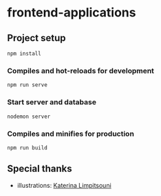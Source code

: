 # frontend-applications

## Project setup
```
npm install
```

### Compiles and hot-reloads for development
```
npm run serve
```

### Start server and database
```
nodemon server
```

### Compiles and minifies for production
```
npm run build
```



## Special thanks
- illustrations: [Katerina Limpitsouni](https://undraw.co)
